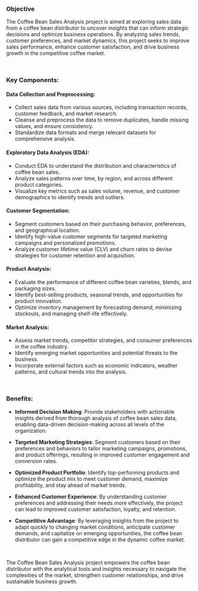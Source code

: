 ### Objective
The Coffee Bean Sales Analysis project is aimed at exploring sales data from a coffee bean distributor to uncover insights that can inform strategic decisions and optimize business operations. By analyzing sales trends, customer preferences, and market dynamics, this project seeks to improve sales performance, enhance customer satisfaction, and drive business growth in the competitive coffee market.

<br>

### Key Components:

#### Data Collection and Preprocessing:
- Collect sales data from various sources, including transaction records, customer feedback, and market research.
- Cleanse and preprocess the data to remove duplicates, handle missing values, and ensure consistency.
- Standardize data formats and merge relevant datasets for comprehensive analysis.

#### Exploratory Data Analysis (EDA):
- Conduct EDA to understand the distribution and characteristics of coffee bean sales.
- Analyze sales patterns over time, by region, and across different product categories.
- Visualize key metrics such as sales volume, revenue, and customer demographics to identify trends and outliers.

#### Customer Segmentation:
- Segment customers based on their purchasing behavior, preferences, and geographical location.
- Identify high-value customer segments for targeted marketing campaigns and personalized promotions.
- Analyze customer lifetime value (CLV) and churn rates to devise strategies for customer retention and acquisition.

#### Product Analysis:
- Evaluate the performance of different coffee bean varieties, blends, and packaging sizes.
- Identify best-selling products, seasonal trends, and opportunities for product innovation.
- Optimize inventory management by forecasting demand, minimizing stockouts, and managing shelf-life effectively.

#### Market Analysis:
- Assess market trends, competitor strategies, and consumer preferences in the coffee industry.
- Identify emerging market opportunities and potential threats to the business.
- Incorporate external factors such as economic indicators, weather patterns, and cultural trends into the analysis.

<br>

### Benefits:

- <b>Informed Decision Making</b>: Provide stakeholders with actionable insights derived from thorough analysis of coffee bean sales data, enabling data-driven decision-making across all levels of the organization.

- <b>Targeted Marketing Strategies</b>: Segment customers based on their preferences and behaviors to tailor marketing campaigns, promotions, and product offerings, resulting in improved customer engagement and conversion rates.

- <b>Optimized Product Portfolio</b>: Identify top-performing products and optimize the product mix to meet customer demand, maximize profitability, and stay ahead of market trends.

- <b>Enhanced Customer Experience</b>: By understanding customer preferences and addressing their needs more effectively, the project can lead to improved customer satisfaction, loyalty, and retention.

- <b>Competitive Advantage</b>: By leveraging insights from the project to adapt quickly to changing market conditions, anticipate customer demands, and capitalize on emerging opportunities, the coffee bean distributor can gain a competitive edge in the dynamic coffee market.

<br>

The Coffee Bean Sales Analysis project empowers the coffee bean distributor with the analytical tools and insights necessary to navigate the complexities of the market, strengthen customer relationships, and drive sustainable business growth.
